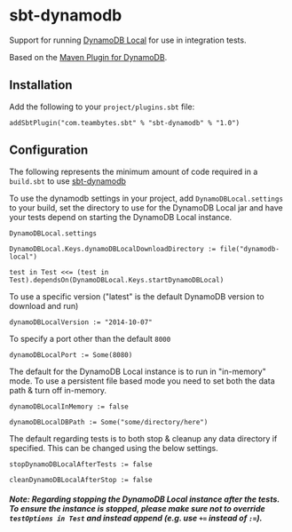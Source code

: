 sbt-dynamodb
===============

Support for running [DynamoDB Local](http://docs.aws.amazon.com/amazondynamodb/latest/developerguide/Tools.html) for use in integration tests.

Based on the [Maven Plugin for DynamoDB](https://github.com/jcabi/jcabi-dynamodb-maven-plugin).

Installation
------------
Add the following to your `project/plugins.sbt` file:

```
addSbtPlugin("com.teambytes.sbt" % "sbt-dynamodb" % "1.0")
```

Configuration
-------------
The following represents the minimum amount of code required in a `build.sbt` to use [sbt-dynamodb](https://github.com/grahamar/sbt-dynamodb)

To use the dynamodb settings in your project, add `DynamoDBLocal.settings` to your build, set the directory to use for the DynamoDB Local jar and have your tests depend on starting the DynamoDB Local instance.

```
DynamoDBLocal.settings

DynamoDBLocal.Keys.dynamoDBLocalDownloadDirectory := file("dynamodb-local")

test in Test <<= (test in Test).dependsOn(DynamoDBLocal.Keys.startDynamoDBLocal)
```

To use a specific version ("latest" is the default DynamoDB version to download and run)

```
dynamoDBLocalVersion := "2014-10-07"
```

To specify a port other than the default `8000`

```
dynamoDBLocalPort := Some(8080)
```

The default for the DynamoDB Local instance is to run in "in-memory" mode. To use a persistent file based mode you need to set both the data path & turn off in-memory.

```
dynamoDBLocalInMemory := false

dynamoDBLocalDBPath := Some("some/directory/here")
```

The default regarding tests is to both stop & cleanup any data directory if specified. This can be changed using the below settings.

```
stopDynamoDBLocalAfterTests := false

cleanDynamoDBLocalAfterStop := false
```

##### Note: Regarding stopping the DynamoDB Local instance after the tests. To ensure the instance is stopped, please make sure not to override ```testOptions in Test``` and instead append (e.g. use `+=` instead of `:=`).
